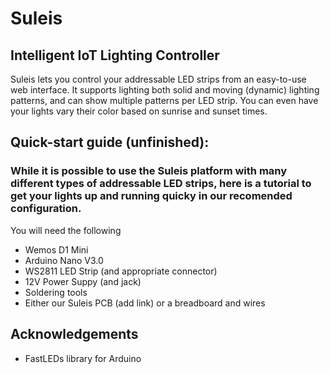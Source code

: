 # Suleis
## Intelligent IoT Lighting Controller


Suleis lets you control your addressable LED strips from an easy-to-use web interface. It supports lighting both solid and moving (dynamic) lighting patterns, and can show multiple patterns per LED strip. You can even have your lights vary their color based on sunrise and sunset times.


## Quick-start guide (unfinished):
### While it is possible to use the Suleis platform with many different types of addressable LED strips, here is a tutorial to get your lights up and running quicky in our recomended configuration.
You will need the following
- Wemos D1 Mini
- Arduino Nano V3.0
- WS2811 LED Strip (and appropriate connector)
- 12V Power Suppy (and jack)
- Soldering tools
- Either our Suleis PCB (add link) or a breadboard and wires














## Acknowledgements
- FastLEDs library for Arduino
